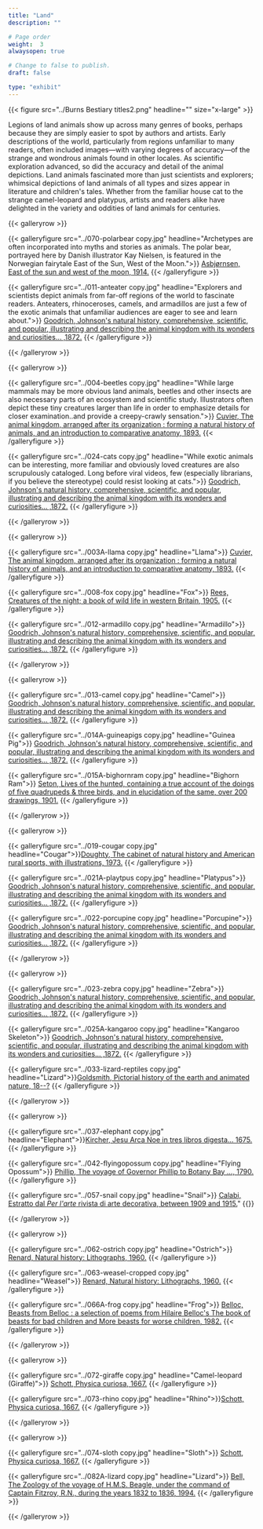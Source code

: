 ```yaml
---
title: "Land"
description: ""

# Page order
weight:  3
alwaysopen: true

# Change to false to publish.
draft: false

type: "exhibit"
---
```


{{< figure src="../Burns Bestiary titles2.png" headline="" size="x-large" >}}

 Legions of land animals show up across many genres of books, perhaps because they are simply easier to spot by authors and artists. Early descriptions of the world, particularly from regions unfamiliar to many readers, often included images—with varying degrees of accuracy—of the strange and wondrous animals found in other locales. As scientific exploration advanced, so did the accuracy and detail of the animal depictions. Land animals fascinated more than just scientists and explorers; whimsical depictions of land animals of all types and sizes appear in literature and children's tales. Whether from the familiar house cat to the strange camel-leopard and platypus, artists and readers alike have delighted in the variety and oddities of land animals for centuries. 




{{< galleryrow >}}

{{< galleryfigure src="../070-polarbear copy.jpg"
           headline="Archetypes are often incorporated into myths and stories as animals. The polar bear, portrayed here by Danish illustrator Kay Nielsen, is featured in the Norwegian fairytale East of the Sun, West of the Moon.">}} [Asbjørnsen, East of the sun and west of the moon, 1914.](https://bc-primo.hosted.exlibrisgroup.com/permalink/f/l6ucgu/ALMA-BC21325791980001021)
{{< /galleryfigure >}}

{{< galleryfigure src="../011-anteater copy.jpg"
           headline="Explorers and scientists depict animals from far-off regions of the world to fascinate readers. Anteaters, rhinoceroses, camels, and armadillos are just a few of the exotic animals that unfamiliar audiences are eager to see and learn about.">}} [Goodrich, Johnson's natural history, comprehensive, scientific, and popular, illustrating and describing the animal kingdom with its wonders and curiosities… ,1872.](https://bc-primo.hosted.exlibrisgroup.com/permalink/f/l6ucgu/ALMA-BC21326166860001021)
{{< /galleryfigure >}}

{{< /galleryrow >}}

{{< galleryrow >}}

{{< galleryfigure src="../004-beetles copy.jpg"
           headline="While large mammals may be more obvious land animals, beetles and other insects are also necessary parts of an ecosystem and scientific study. Illustrators often depict these tiny creatures larger than life in order to emphasize details for closer examination..and provide a creepy-crawly sensation.">}} [Cuvier, The animal kingdom, arranged after its organization : forming a natural history of animals, and an introduction to comparative anatomy, 1893.](https://bc-primo.hosted.exlibrisgroup.com/permalink/f/l6ucgu/ALMA-BC21321590080001021)
{{< /galleryfigure >}}


{{< galleryfigure src="../024-cats copy.jpg"
           headline="While exotic animals can be interesting, more familiar and obviously loved creatures are also scrupulously cataloged. Long before viral videos, few (especially librarians, if you believe the stereotype) could resist looking at cats.">}} [Goodrich, Johnson's natural history, comprehensive, scientific, and popular, illustrating and describing the animal kingdom with its wonders and curiosities… ,1872.](https://bc-primo.hosted.exlibrisgroup.com/permalink/f/l6ucgu/ALMA-BC21326166860001021)
{{< /galleryfigure >}}

{{< /galleryrow >}}


{{< galleryrow >}}

{{< galleryfigure src="../003A-llama copy.jpg"
           headline="Llama">}} [Cuvier, The animal kingdom, arranged after its organization : forming a natural history of animals, and an introduction to comparative anatomy, 1893.](https://bc-primo.hosted.exlibrisgroup.com/permalink/f/l6ucgu/ALMA-BC21321590080001021)
{{< /galleryfigure >}}

{{< galleryfigure src="../008-fox copy.jpg"
           headline="Fox">}} [Rees, Creatures of the night; a book of wild life in western Britain, 1905.](https://bc-primo.hosted.exlibrisgroup.com/permalink/f/l6ucgu/ALMA-BC21378063340001021)
{{< /galleryfigure >}}

{{< galleryfigure src="../012-armadillo copy.jpg"
           headline="Armadillo">}} [Goodrich, Johnson's natural history, comprehensive, scientific, and popular, illustrating and describing the animal kingdom with its wonders and curiosities… ,1872.](https://bc-primo.hosted.exlibrisgroup.com/permalink/f/l6ucgu/ALMA-BC21326166860001021)
{{< /galleryfigure >}}

{{< /galleryrow >}}


{{< galleryrow >}}

{{< galleryfigure src="../013-camel copy.jpg"
           headline="Camel">}} [Goodrich, Johnson's natural history, comprehensive, scientific, and popular, illustrating and describing the animal kingdom with its wonders and curiosities… ,1872.](https://bc-primo.hosted.exlibrisgroup.com/permalink/f/l6ucgu/ALMA-BC21326166860001021)
{{< /galleryfigure >}}

{{< galleryfigure src="../014A-guineapigs copy.jpg"
           headline="Guinea Pig">}} [Goodrich, Johnson's natural history, comprehensive, scientific, and popular, illustrating and describing the animal kingdom with its wonders and curiosities… ,1872.](https://bc-primo.hosted.exlibrisgroup.com/permalink/f/l6ucgu/ALMA-BC21326166860001021)
{{< /galleryfigure >}}

{{< galleryfigure src="../015A-bighornram copy.jpg"
           headline="Bighorn Ram">}} [Seton, Lives of the hunted, containing a true account of the doings of five quadrupeds & three birds, and in elucidation of the same, over 200 drawings, 1901.](https://bc-primo.hosted.exlibrisgroup.com/permalink/f/l6ucgu/ALMA-BC21354314970001021)
{{< /galleryfigure >}}

{{< /galleryrow >}}

{{< galleryrow >}}

{{< galleryfigure src="../019-cougar copy.jpg"
           headline="Cougar">}}[Doughty, The cabinet of natural history and American rural sports, with illustrations, 1973.](https://bc-primo.hosted.exlibrisgroup.com/permalink/f/l6ucgu/ALMA-BC21354327820001021)
{{< /galleryfigure >}}

{{< galleryfigure src="../021A-playtpus copy.jpg"
           headline="Platypus">}} [Goodrich, Johnson's natural history, comprehensive, scientific, and popular, illustrating and describing the animal kingdom with its wonders and curiosities… ,1872.](https://bc-primo.hosted.exlibrisgroup.com/permalink/f/l6ucgu/ALMA-BC21326166860001021)
{{< /galleryfigure >}}

{{< galleryfigure src="../022-porcupine copy.jpg"
           headline="Porcupine">}} [Goodrich, Johnson's natural history, comprehensive, scientific, and popular, illustrating and describing the animal kingdom with its wonders and curiosities… ,1872.](https://bc-primo.hosted.exlibrisgroup.com/permalink/f/l6ucgu/ALMA-BC21326166860001021)
{{< /galleryfigure >}}

{{< /galleryrow >}}

{{< galleryrow >}}

{{< galleryfigure src="../023-zebra copy.jpg"
           headline="Zebra">}} [Goodrich, Johnson's natural history, comprehensive, scientific, and popular, illustrating and describing the animal kingdom with its wonders and curiosities… ,1872.](https://bc-primo.hosted.exlibrisgroup.com/permalink/f/l6ucgu/ALMA-BC21326166860001021)
{{< /galleryfigure >}}

{{< galleryfigure src="../025A-kangaroo copy.jpg"
           headline="Kangaroo Skeleton">}} [Goodrich, Johnson's natural history, comprehensive, scientific, and popular, illustrating and describing the animal kingdom with its wonders and curiosities… ,1872.](https://bc-primo.hosted.exlibrisgroup.com/permalink/f/l6ucgu/ALMA-BC21326166860001021)
{{< /galleryfigure >}}

{{< galleryfigure src="../033-lizard-reptiles copy.jpg"
           headline="Lizard">}}[Goldsmith, Pictorial history of the earth and animated nature, 18--?](https://bc-primo.hosted.exlibrisgroup.com/permalink/f/l6ucgu/ALMA-BC21332353210001021)
{{< /galleryfigure >}}

{{< /galleryrow >}}

{{< galleryrow >}}

{{< galleryfigure src="../037-elephant copy.jpg"
           headline="Elephant">}}[Kircher, Jesu Arca Noe in tres libros digesta… 1675.](https://bc-primo.hosted.exlibrisgroup.com/permalink/f/l6ucgu/ALMA-BC21316418640001021)
{{< /galleryfigure >}}

{{< galleryfigure src="../042-flyingopossum copy.jpg"
           headline="Flying Opossum">}} [Phillip, The voyage of Governor Phillip to Botany Bay …, 1790.](https://bc-primo.hosted.exlibrisgroup.com/permalink/f/l6ucgu/ALMA-BC21347378150001021)
{{< /galleryfigure >}}


{{< galleryfigure src="../057-snail copy.jpg"
           headline="Snail">}} [Calabi,  Estratto dal *Per l'arte* rivista di arte decorativa, between 1909 and 1915.](https://bc-primo.hosted.exlibrisgroup.com/permalink/f/l6ucgu/ALMA-BC21490062220001021)"
{{</galleryfigure>}}

{{< /galleryrow >}}

{{< galleryrow >}}

{{< galleryfigure src="../062-ostrich copy.jpg"
           headline="Ostrich">}} [Renard, Natural history: Lithographs, 1960.](https://bc-primo.hosted.exlibrisgroup.com/permalink/f/l6ucgu/ALMA-BC21379343010001021)
{{< /galleryfigure >}}

{{< galleryfigure src="../063-weasel-cropped copy.jpg"
           headline="Weasel">}} [Renard, Natural history: Lithographs, 1960.](https://bc-primo.hosted.exlibrisgroup.com/permalink/f/l6ucgu/ALMA-BC21379343010001021)
{{< /galleryfigure >}}

{{< galleryfigure src="../066A-frog copy.jpg"
           headline="Frog">}} [Belloc, Beasts from Belloc : a selection of poems from Hilaire Belloc's The book of beasts for bad children and More beasts for worse children, 1982.](https://bc-primo.hosted.exlibrisgroup.com/permalink/f/l6ucgu/ALMA-BC21363268550001021)
{{< /galleryfigure >}}

{{< /galleryrow >}}

{{< galleryrow >}}

{{< galleryfigure src="../072-giraffe copy.jpg"
           headline="Camel-leopard (Giraffe)">}} [Schott, Physica curiosa, 1667.](https://bc-primo.hosted.exlibrisgroup.com/permalink/f/l6ucgu/ALMA-BC21386228300001021)
{{< /galleryfigure >}}

{{< galleryfigure src="../073-rhino copy.jpg"
           headline="Rhino">}}[Schott, Physica curiosa, 1667.](https://bc-primo.hosted.exlibrisgroup.com/permalink/f/l6ucgu/ALMA-BC21386228300001021)
{{< /galleryfigure >}}


{{< /galleryrow >}}


{{< galleryrow >}}

{{< galleryfigure src="../074-sloth copy.jpg"
           headline="Sloth">}} [Schott, Physica curiosa, 1667.](https://bc-primo.hosted.exlibrisgroup.com/permalink/f/l6ucgu/ALMA-BC21386228300001021)
{{< /galleryfigure >}}

{{< galleryfigure src="../082A-lizard copy.jpg"
           headline="Lizard">}} [Bell,  The Zoology of the voyage of H.M.S. Beagle, under the command of Captain Fitzroy, R.N., during the years 1832 to 1836, 1994.](https://bc-primo.hosted.exlibrisgroup.com/permalink/f/l6ucgu/ALMA-BC21369915000001021)
{{< /galleryfigure >}}


{{< /galleryrow >}}